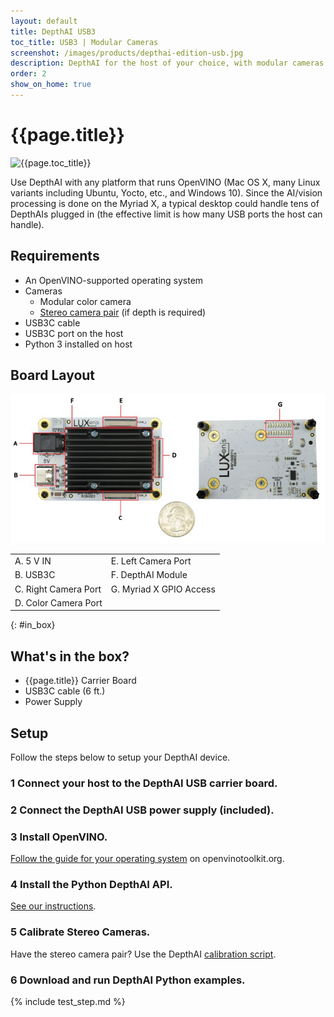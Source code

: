 ```yaml
---
layout: default
title: DepthAI USB3
toc_title: USB3 | Modular Cameras
screenshot: /images/products/depthai-edition-usb.jpg
description: DepthAI for the host of your choice, with modular cameras for easy integration onto/into your platform and custom stereo baselines.
order: 2
show_on_home: true
---
```


# {{page.title}}

![{{page.toc_title}}]({{page.screenshot}})

Use DepthAI with any platform that runs OpenVINO (Mac OS X, many Linux variants including Ubuntu, Yocto, etc., and Windows 10). Since the AI/vision processing is done on the Myriad X, a typical desktop could handle tens of DepthAIs plugged in (the effective limit is how many USB ports the host can handle).

## Requirements

* An OpenVINO-supported operating system
* Cameras
  * Modular color camera
  * [Stereo camera pair](/products/stereo_camera_pair/) (if depth is required)
* USB3C cable
* USB3C port on the host
* Python 3 installed on host

## Board Layout

![USB Layout](/images/products/labeled/1098ffc.jpg)

<table class="table table-sm">
<tbody>
<tr>
<td>A. 5 V IN</td><td>E. Left Camera Port</td></tr>
<tr>
<td>B. USB3C</td><td>F. DepthAI Module</td></tr>
<tr>
<td>C. Right Camera Port</td><td>G. Myriad X GPIO Access</td></tr>
<tr>
<td>D. Color Camera Port</td><td></td></tr>
</tbody>
</table>

{: #in_box}
## What's in the box?

* {{page.title}} Carrier Board
* USB3C cable (6 ft.)
* Power Supply



## Setup

Follow the steps below to setup your DepthAI device.

<h3 class="step js-toc-ignore"><span>1</span> Connect your host to the DepthAI USB carrier board.</h3>

<h3 class="step js-toc-ignore"><span>2</span> Connect the DepthAI USB power supply (included).</h3>

<h3 class="step js-toc-ignore"><span>3</span> Install OpenVINO.</h3>

[Follow the guide for your operating system](https://docs.openvinotoolkit.org/latest/index.html) on openvinotoolkit.org.

<h3 class="step js-toc-ignore"><span>4</span> Install the Python DepthAI API.</h3>

[See our instructions](/api#install).

<h3 class="step js-toc-ignore"><span>5</span> Calibrate Stereo Cameras.</h3>

Have the stereo camera pair? Use the DepthAI [calibration script](/products/stereo_camera_pair/#calibration).

<h3 class="step js-toc-ignore"><span>6</span> Download and run DepthAI Python examples.</h3>

{% include test_step.md %}

